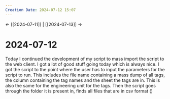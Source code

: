 ```yaml
---
Creation Date: 2024-07-12 15:07
---
```


<- [[2024-07-11]] | [[2024-07-13]]  ->

# 2024-07-12
Today I continued the development of my script to mass import the script to the web client. I got a lot of good stuff going today which is always nice. I got the script to the point where the user has to input the parameters for the script to run. This includes the file name containing a mass dump of all tags, the column containing the tag names and the sheet the tags are in. This is also the same for the engineering unit for the tags. Then the script goes through the folder it is present in, finds all files that are in csv format ()